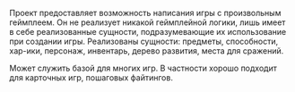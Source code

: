 Проект предоставляет возможность написания игры с произвольным геймплеем.
Он не реализует никакой геймплейной логики, лишь имеет в себе реализованные сущности,
подразумевающие их использование при создании игры.
Реализованы сущности: предметы, способности, хар-ики, персонаж, инвентарь, дерево развития, места для сражений.

Может служить базой для многих игр. В частности хорошо подходит для карточных игр, пошаговых файтингов.

